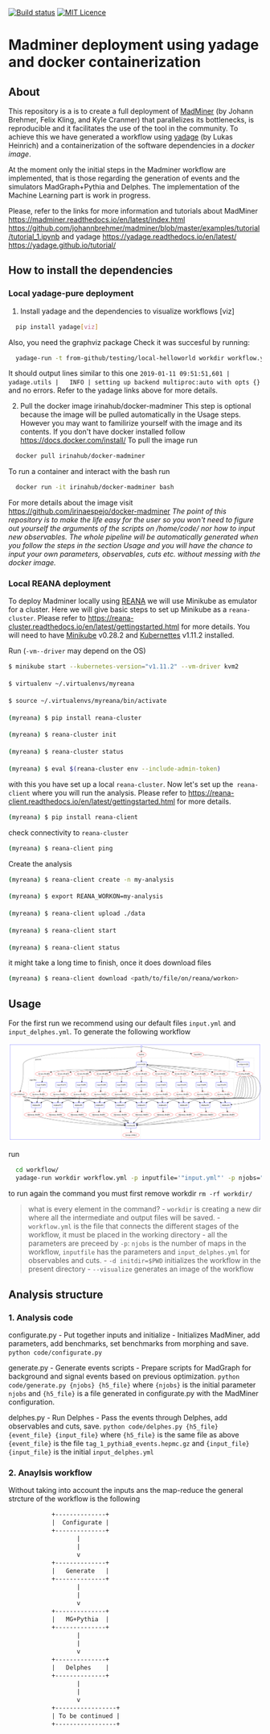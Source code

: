 [![Build status](https://travis-ci.com/irinaespejo/workflow-madminer.svg?branch=master)](https://travis-ci.org/irinaespejo)
[![MIT Licence](https://badges.frapsoft.com/os/mit/mit.png?v=103)](https://opensource.org/licenses/mit-license.php)

# Madminer deployment using yadage and docker containerization

## About
This repository is a  is to create a full deployment of [MadMiner](https://github.com/johannbrehmer/madminer) (by Johann Brehmer, Felix Kling, and Kyle Cranmer) that parallelizes its bottlenecks, is reproducible and it facilitates the use of the tool in the community. 
To achieve this we have generated a workflow using [yadage](https://github.com/yadage/yadage)
(by Lukas Heinrich) and a containerization of the software dependencies in a *docker image*.

At the moment only the initial steps in the Madminer workflow are implemented, that is those regarding the generation of events and  the simulators MadGraph+Pythia and Delphes. The implementation of the Machine Learning part is work in progress.

Please, refer to the links for more information and tutorials about MadMiner 
https://madminer.readthedocs.io/en/latest/index.html
https://github.com/johannbrehmer/madminer/blob/master/examples/tutorial/tutorial_1.ipynb
and yadage
https://yadage.readthedocs.io/en/latest/
https://yadage.github.io/tutorial/

## How to install the dependencies

### Local yadage-pure deployment

1) Install yadage and the dependencies to visualize workflows [viz]
```bash
  pip install yadage[viz]
```
Also, you need the graphviz package
Check it was succesful by running:
```bash
  yadage-run -t from-github/testing/local-helloworld workdir workflow.yml -p par=World
```
It should output lines similar to this one `2019-01-11 09:51:51,601 |         yadage.utils |   INFO | setting up backend multiproc:auto with opts {}` and no errors. Refer to the yadage links above for more details.

2) Pull the docker image irinahub/docker-madminer
This step is optional because the image will be pulled automatically in the Usage steps. However you may want to familirize yourself with the image and its contents. If you don't have docker installed follow https://docs.docker.com/install/
To pull the image run
```bash
  docker pull irinahub/docker-madminer
```
To run a container and interact with the bash run
```bash
  docker run -it irinahub/docker-madminer bash
```
For more details about the image visit https://github.com/irinaespejo/docker-madminer
*The point of this repository is to make the life easy for the user so you won't need to figure out yourself the arguments of the scripts on /home/code/ nor how to input new observables. The whole pipeline will be automatically generated when you follow the steps in the section Usage and you will have the chance to input your own parameters, observables, cuts etc. without messing with the docker image.*

### Local REANA deployment
To deploy Madminer locally using [REANA](http://www.reana.io/) we will use Minikube as emulator for a cluster. Here we will give basic steps to set up Minikube as a `reana-cluster`. Please refer to https://reana-cluster.readthedocs.io/en/latest/gettingstarted.html  for more details. You will need to have [Minikube](https://kubernetes.io/docs/tasks/tools/install-minikube/) v0.28.2 and [Kubernettes](https://kubernetes.io/docs/tasks/tools/install-kubectl/) v1.11.2  installed.

Run (`-vm--driver`  may depend on the OS)

```bash
$ minikube start --kubernetes-version="v1.11.2" --vm-driver kvm2

$ virtualenv ~/.virtualenvs/myreana

$ source ~/.virtualenvs/myreana/bin/activate

(myreana) $ pip install reana-cluster

(myreana) $ reana-cluster init

(myreana) $ reana-cluster status

(myreana) $ eval $(reana-cluster env --include-admin-token)
```
with this you have set up a local `reana-cluster`. Now let's set up the` reana-client` where you will run the analysis. Please refer to https://reana-client.readthedocs.io/en/latest/gettingstarted.html  for more details.

```bash
(myreana) $ pip install reana-client
```
check connectivity to `reana-cluster`
```bash
(myreana) $ reana-client ping
```

Create the analysis

```bash
(myreana) $ reana-client create -n my-analysis

(myreana) $ export REANA_WORKON=my-analysis

(myreana) $ reana-client upload ./data

(myreana) $ reana-client start

(myreana) $ reana-client status
```
it might take a long time to finish, once it does download files
```bash
(myreana) $ reana-client download <path/to/file/on/reana/workon>
```


## Usage
For the first run we recommend using our default files `input.yml` and `input_delphes.yml`.
To generate the following workflow 

![image of the workflow](images/yadage_workflow_instance.png)

run 
```bash
  cd workflow/
  yadage-run workdir workflow.yml -p inputfile='"input.yml"' -p njobs="10" -p inputdelphes='"input_delphes.yml"' -d initdir=$PWD --visualize
```
to run again the command you must first remove workdir `rm -rf workdir/`
>what is every element in the command?
	- `workdir` is creating a new dir where all the intermediate and output files will be saved.
	- `workflow.yml` is the file that connects the different stages of the workflow, it must be placed in the working directory
	- all the parameters are preceed by `-p`: `njobs` is the number of maps in the workflow, `inputfile` has the parameters and `input_delphes.yml` for observables and cuts.
	- `-d initdir=$PWD` initializes the workflow in the present directory
	- `--visualize` generates an image of the workflow

## Analysis structure
### 1. Analysis code
configurate.py - Put together inputs and initialize
	- Initializes MadMiner, add parameters, add benchmarks, set benchmarks from morphing and save.
	`python code/configurate.py` 
	
generate.py - Generate events scripts
	- Prepare scripts for MadGraph for background and signal events based on previous optimization.
	`python code/generate.py {njobs} {h5_file}` where `{njobs}` is the initial parameter  `njobs` and `{h5_file}` is a file generated in configurate.py with the MadMiner configuration.

delphes.py - Run Delphes
	- Pass the events through Delphes, add observables and cuts, save.
	 `python code/delphes.py {h5_file} {event_file} {input_file}` where  `{h5_file}` is the same file as above  `{event_file}` is the file  `tag_1_pythia8_events.hepmc.gz` and `{input_file}{input_file}` is the initial `input_delphes.yml`

### 2. Anaylsis workflow
Without taking into account the inputs ans the map-reduce the general strcture of the workflow is the following

				+--------------+
				|  Configurate |
				+--------------+
					   |
					   |
					   v
				+--------------+
				|   Generate   |
				+--------------+
	   				   |
					   |
					   v
				+--------------+
				|   MG+Pythia  |
				+--------------+
					   |
					   |
					   v
				+--------------+
				|   Delphes    |
				+--------------+
					   |
					   |
					   v
				+-----------------+
				| To be continued |
				+-----------------+

